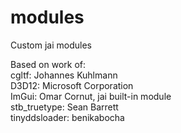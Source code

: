# modules
Custom jai modules


Based on work of:  
cgltf: Johannes Kuhlmann  
D3D12: Microsoft Corporation  
ImGui: Omar Cornut, jai built-in module  
stb_truetype: Sean Barrett  
tinyddsloader: benikabocha  
